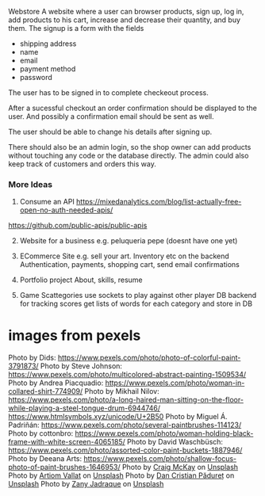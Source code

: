 Webstore
A website where a user can browser products, sign up, log in, add products to his cart, increase and decrease their quantity, and buy them.
The signup is a form with the fields
- shipping address
- name
- email
- payment method
- password

The user has to be signed in to complete checkeout process.

After a sucessful checkout an order confirmation should be displayed to the user. And possibly a confirmation email should be sent as well.

The user should be able to change his details after signing up.

There should also be an admin login, so the shop owner can add products without touching any code or the database directly.
The admin could also keep track of customers and orders this way.



### More Ideas 
1. Consume an API
https://mixedanalytics.com/blog/list-actually-free-open-no-auth-needed-apis/

https://github.com/public-apis/public-apis


2. Website for a business
e.g. peluqueria pepe (doesnt have one yet)

3. ECommerce Site
e.g. sell your art. Inventory etc on the backend
Authentication, payments, shopping cart, send email confirmations

4. Portfolio project
About, skills, resume

5. Game
Scattegories
use sockets to play against other player
DB backend for tracking scores
get lists of words for each category and store in DB

# images from pexels
Photo by Dids: https://www.pexels.com/photo/photo-of-colorful-paint-3791873/
Photo by Steve Johnson: https://www.pexels.com/photo/multicolored-abstract-painting-1509534/
Photo by Andrea Piacquadio: https://www.pexels.com/photo/woman-in-collared-shirt-774909/
Photo by Mikhail Nilov: https://www.pexels.com/photo/a-long-haired-man-sitting-on-the-floor-while-playing-a-steel-tongue-drum-6944746/
https://www.htmlsymbols.xyz/unicode/U+2B50
Photo by Miguel Á. Padriñán: https://www.pexels.com/photo/several-paintbrushes-114123/
Photo by cottonbro: https://www.pexels.com/photo/woman-holding-black-frame-with-white-screen-4065185/
Photo by David Waschbüsch: https://www.pexels.com/photo/assorted-color-paint-buckets-1887946/
Photo by Deeana Arts: https://www.pexels.com/photo/shallow-focus-photo-of-paint-brushes-1646953/
Photo by <a href="https://unsplash.com/@bigbeardweebeard?utm_source=unsplash&utm_medium=referral&utm_content=creditCopyText">Craig McKay</a> on <a href="https://unsplash.com/s/photos/smiling-person?utm_source=unsplash&utm_medium=referral&utm_content=creditCopyText">Unsplash</a>
Photo by <a href="https://unsplash.com/@virussinside?utm_source=unsplash&utm_medium=referral&utm_content=creditCopyText">Artiom Vallat</a> on <a href="https://unsplash.com/s/photos/paint?utm_source=unsplash&utm_medium=referral&utm_content=creditCopyText">Unsplash</a>
Photo by <a href="https://unsplash.com/@dancristianpaduret?utm_source=unsplash&utm_medium=referral&utm_content=creditCopyText">Dan Cristian Pădureț</a> on <a href="https://unsplash.com/s/photos/paint?utm_source=unsplash&utm_medium=referral&utm_content=creditCopyText">Unsplash</a>
  Photo by <a href="https://unsplash.com/@jenrielzany?utm_source=unsplash&utm_medium=referral&utm_content=creditCopyText">Zany Jadraque</a> on <a href="https://unsplash.com/s/photos/drawing-block?utm_source=unsplash&utm_medium=referral&utm_content=creditCopyText">Unsplash</a>
  

